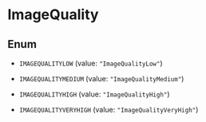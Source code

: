 

# ImageQuality

## Enum


* `IMAGEQUALITYLOW` (value: `"ImageQualityLow"`)

* `IMAGEQUALITYMEDIUM` (value: `"ImageQualityMedium"`)

* `IMAGEQUALITYHIGH` (value: `"ImageQualityHigh"`)

* `IMAGEQUALITYVERYHIGH` (value: `"ImageQualityVeryHigh"`)



